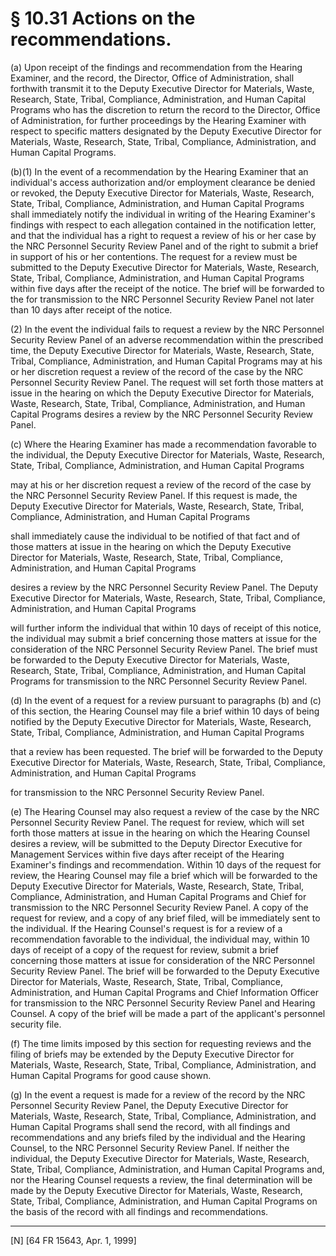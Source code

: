 # § 10.31   Actions on the recommendations.

(a) Upon receipt of the findings and recommendation from the Hearing Examiner, and the record, the Director, Office of Administration, shall forthwith transmit it to the Deputy Executive Director for Materials, Waste, Research, State, Tribal, Compliance, Administration, and Human Capital Programs who has the discretion to return the record to the Director, Office of Administration, for further proceedings by the Hearing Examiner with respect to specific matters designated by the Deputy Executive Director for Materials, Waste, Research, State, Tribal, Compliance, Administration, and Human Capital Programs.


(b)(1) In the event of a recommendation by the Hearing Examiner that an individual's access authorization and/or employment clearance be denied or revoked, the Deputy Executive Director for Materials, Waste, Research, State, Tribal, Compliance, Administration, and Human Capital Programs shall immediately notify the individual in writing of the Hearing Examiner's findings with respect to each allegation contained in the notification letter, and that the individual has a right to request a review of his or her case by the NRC Personnel Security Review Panel and of the right to submit a brief in support of his or her contentions. The request for a review must be submitted to the Deputy Executive Director for Materials, Waste, Research, State, Tribal, Compliance, Administration, and Human Capital Programs within five days after the receipt of the notice. The brief will be forwarded to the for transmission to the NRC Personnel Security Review Panel not later than 10 days after receipt of the notice.


(2) In the event the individual fails to request a review by the NRC Personnel Security Review Panel of an adverse recommendation within the prescribed time, the Deputy Executive Director for Materials, Waste, Research, State, Tribal, Compliance, Administration, and Human Capital Programs may at his or her discretion request a review of the record of the case by the NRC Personnel Security Review Panel. The request will set forth those matters at issue in the hearing on which the Deputy Executive Director for Materials, Waste, Research, State, Tribal, Compliance, Administration, and Human Capital Programs desires a review by the NRC Personnel Security Review Panel.


(c) Where the Hearing Examiner has made a recommendation favorable to the individual, the Deputy Executive Director for Materials, Waste, Research, State, Tribal, Compliance, Administration, and Human Capital Programs 

may at his or her discretion request a review of the record of the case by the NRC Personnel Security Review Panel. If this request is made, the Deputy Executive Director for Materials, Waste, Research, State, Tribal, Compliance, Administration, and Human Capital Programs 

shall immediately cause the individual to be notified of that fact and of those matters at issue in the hearing on which the Deputy Executive Director for Materials, Waste, Research, State, Tribal, Compliance, Administration, and Human Capital Programs 

desires a review by the NRC Personnel Security Review Panel. The Deputy Executive Director for Materials, Waste, Research, State, Tribal, Compliance, Administration, and Human Capital Programs 

will further inform the individual that within 10 days of receipt of this notice, the individual may submit a brief concerning those matters at issue for the consideration of the NRC Personnel Security Review Panel. The brief must be forwarded to the Deputy Executive Director for Materials, Waste, Research, State, Tribal, Compliance, Administration, and Human Capital Programs for transmission to the NRC Personnel Security Review Panel.


(d) In the event of a request for a review pursuant to paragraphs (b) and (c) of this section, the Hearing Counsel may file a brief within 10 days of being notified by the Deputy Executive Director for Materials, Waste, Research, State, Tribal, Compliance, Administration, and Human Capital Programs 

that a review has been requested. The brief will be forwarded to the Deputy Executive Director for Materials, Waste, Research, State, Tribal, Compliance, Administration, and Human Capital Programs 

for transmission to the NRC Personnel Security Review Panel.


(e) The Hearing Counsel may also request a review of the case by the NRC Personnel Security Review Panel. The request for review, which will set forth those matters at issue in the hearing on which the Hearing Counsel desires a review, will be submitted to the Deputy Director Executive for Management Services within five days after receipt of the Hearing Examiner's findings and recommendation. Within 10 days of the request for review, the Hearing Counsel may file a brief which will be forwarded to the Deputy Executive Director for Materials, Waste, Research, State, Tribal, Compliance, Administration, and Human Capital Programs and Chief for transmission to the NRC Personnel Security Review Panel. A copy of the request for review, and a copy of any brief filed, will be immediately sent to the individual. If the Hearing Counsel's request is for a review of a recommendation favorable to the individual, the individual may, within 10 days of receipt of a copy of the request for review, submit a brief concerning those matters at issue for consideration of the NRC Personnel Security Review Panel. The brief will be forwarded to the Deputy Executive Director for Materials, Waste, Research, State, Tribal, Compliance, Administration, and Human Capital Programs and Chief Information Officer for transmission to the NRC Personnel Security Review Panel and Hearing Counsel. A copy of the brief will be made a part of the applicant's personnel security file.


(f) The time limits imposed by this section for requesting reviews and the filing of briefs may be extended by the Deputy Executive Director for Materials, Waste, Research, State, Tribal, Compliance, Administration, and Human Capital Programs for good cause shown.


(g) In the event a request is made for a review of the record by the NRC Personnel Security Review Panel, the Deputy Executive Director for Materials, Waste, Research, State, Tribal, Compliance, Administration, and Human Capital Programs shall send the record, with all findings and recommendations and any briefs filed by the individual and the Hearing Counsel, to the NRC Personnel Security Review Panel. If neither the individual, the Deputy Executive Director for Materials, Waste, Research, State, Tribal, Compliance, Administration, and Human Capital Programs and, nor the Hearing Counsel requests a review, the final determination will be made by the Deputy Executive Director for Materials, Waste, Research, State, Tribal, Compliance, Administration, and Human Capital Programs on the basis of the record with all findings and recommendations.



---

[N] [64 FR 15643, Apr. 1, 1999]




